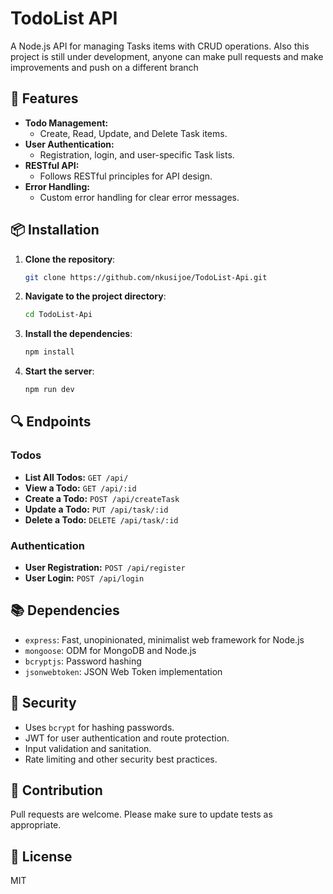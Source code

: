 # TodoList API

A Node.js API for managing Tasks items with CRUD operations.
Also this project is still under development, anyone can make pull requests and make improvements and push on a different branch

## 🚀 Features

- **Todo Management:** 
    - Create, Read, Update, and Delete Task items.
- **User Authentication:** 
    - Registration, login, and user-specific Task lists.
- **RESTful API:** 
    - Follows RESTful principles for API design.
- **Error Handling:** 
    - Custom error handling for clear error messages.

## 📦 Installation

1. **Clone the repository**:
    ```bash
    git clone https://github.com/nkusijoe/TodoList-Api.git
    ```

2. **Navigate to the project directory**:
    ```bash
    cd TodoList-Api
    ```

3. **Install the dependencies**:
    ```bash
    npm install
    ```

4. **Start the server**:
    ```bash
    npm run dev
    ```

## 🔍 Endpoints

### Todos

- **List All Todos:** `GET /api/`
- **View a Todo:** `GET /api/:id`
- **Create a Todo:** `POST /api/createTask`
- **Update a Todo:** `PUT /api/task/:id`
- **Delete a Todo:** `DELETE /api/task/:id`

### Authentication

- **User Registration:** `POST /api/register`
- **User Login:** `POST /api/login`

## 📚 Dependencies

- `express`: Fast, unopinionated, minimalist web framework for Node.js
- `mongoose`: ODM for MongoDB and Node.js
- `bcryptjs`: Password hashing
- `jsonwebtoken`: JSON Web Token implementation

## 🔐 Security

- Uses `bcrypt` for hashing passwords.
- JWT for user authentication and route protection.
- Input validation and sanitation.
- Rate limiting and other security best practices.

## 🤝 Contribution

Pull requests are welcome. Please make sure to update tests as appropriate.

## 📜 License

MIT
